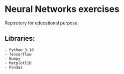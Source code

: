 # Neural Networks exercises
Repository for educational purpose.

## Libraries:
    - Python 3.10
    - Tensorflow
    - Numpy
    - Matplotlib
    - Pandas

